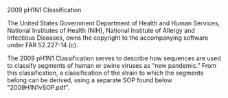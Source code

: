 2009 pH1N1 Classification

The United States Government Department of Health and Human Services, National Institutes of Health (NIH), National Institute of Allergy and Infectious Diseases, owns the copyright to the accompanying software under FAR 52.227-14 (c).

The 2009 pH1N1 Classification serves to describe how sequences are used to classify segments of human or swine viruses as “new pandemic.” From this classification, a classification of the strain to which the segments belong can be derived, using a separate SOP found below "2009H1N1vSOP.pdf".
